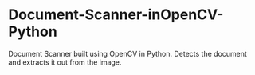 # Document-Scanner-inOpenCV-Python
Document Scanner built using OpenCV in Python. Detects the document and extracts it out from the image.
